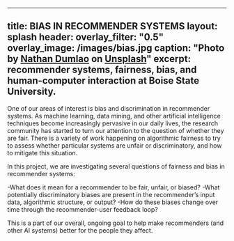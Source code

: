 
---
title: BIAS IN RECOMMENDER SYSTEMS
layout: splash
header:
    overlay_filter: "0.5"
    overlay_image: /images/bias.jpg
    caption: "Photo by [Nathan Dumlao](https://unsplash.com/@nate_dumlao?utm_source=unsplash&utm_medium=referral&utm_content=creditCopyText) on [Unsplash](https://unsplash.com/s/photos/pages?utm_source=unsplash&utm_medium=referral&utm_content=creditCopyText)"
excerpt:
    recommender systems, fairness, bias, and human-computer interaction at Boise State University.
---


One of our areas of interest is bias and discrimination in recommender systems. As machine learning, data mining, and other artificial intelligence techniques become increasingly pervasive in our daily lives, the research community has started to turn our attention to the question of whether they are fair. There is a variety of work happening on algorithmic fairness to try to assess whether particular systems are unfair or discriminatory, and how to mitigate this situation.


In this project, we are investigating several questions of fairness and bias in recommender systems:

-What does it mean for a recommender to be fair, unfair, or biased?
-What potentially discriminatory biases are present in the recommender’s input data, algorithmic structure, or output?
-How do these biases change over time through the recommender-user feedback loop?

This is a part of our overall, ongoing goal to help make recommenders (and other AI systems) better for the people they affect.
